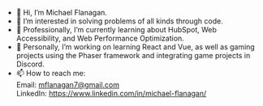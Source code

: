 - 👋 Hi, I’m Michael Flanagan.
- 👀 I’m interested in solving problems of all kinds through code.
- 🌱 Professionally, I’m currently learning about HubSpot, Web Accessibility, and Web Performance Optimization.
- 💞️ Personally, I’m working on learning React and Vue, as well as gaming projects using the Phaser framework and integrating game projects in Discord.
- 📫 How to reach me: <br>
          Email: mflanagan7@gmail.com <br>
          LinkedIn: https://www.linkedin.com/in/michael-flanagan/

<!---
MFlanagan7/MFlanagan7 is a ✨ special ✨ repository because its `README.md` (this file) appears on your GitHub profile.
You can click the Preview link to take a look at your changes.
--->
